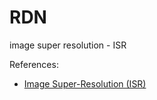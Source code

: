 # RDN
image super resolution - ISR

References:
* [Image Super-Resolution (ISR)](https://github.com/idealo/image-super-resolution)
